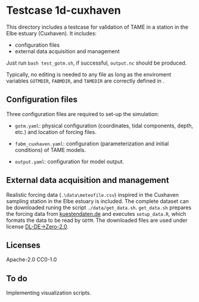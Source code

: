 <!---
SPDX-FileCopyrightText: 2025 Helmholtz-Zentrum hereon GmbH
SPDX-License-Identifier: CC0-1.0
SPDX-FileContributor Ovidio Garcia-Oliva <ovidio.garcia@hereon.de>
-->

# Testcase 1d-cuxhaven

This directory includes a testcase for validation of TAME in a station in the Elbe estuary (Cuxhaven).
It includes:

* configuration files
* external data acquisition and management

Just run `bash test_gotm.sh`, if successful, `output.nc` should be produced.

Typically, no editing is needed to any file as long as the enviroment variables `GOTMDIR`, `FABMDIR`, and `TAMEDIR` are correctly defined in .

## Configuration files

Three configuration files are required to set-up the simulation:

* `gotm.yaml`: physical configuration (coordinates, tidal components, depth, etc.) and location of forcing files.

* `fabm_cuxhaven.yaml`: configuration (parameterization and initial conditions) of TAME models.

* `output.yaml`: configuration for model output.

## External data acquisition and management

Realistic forcing data (`.\data\meteofile.csv`) inspired in the Cuxhaven sampling station in the Elbe estuary is included.
The complete dataset can be downloaded runing the script `./data/get_data.sh`.
`get_data.sh` prepares the forcing data from [kuestendaten.de](https://www.kuestendaten.de) and executes
`setup_data.R`, which formats the data to be read by `GOTM`.
The downloaded files are used under license [DL-DE->Zero-2.0](https://www.govdata.de/dl-de/zero-2-0).

## Licenses

Apache-2.0
CC0-1.0

## To do

Implementing visualization scripts.
